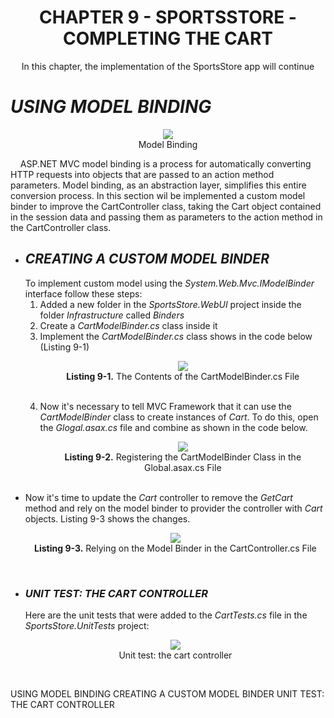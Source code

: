 <h1>
	<div align="center">CHAPTER 9 - SPORTSSTORE - COMPLETING THE CART</div>
</h1>

<p align="center">
	In this chapter, the implementation of the SportsStore app will continue
</p>

<h1><i>USING MODEL BINDING</i></h1>
<p align="center">
	<img src="ch09-Pictures/MODEL_BINDING_MIDDLEMAN.png" /><br />
	Model Binding
</p>

&nbsp;&nbsp;&nbsp;&nbsp;ASP.NET MVC model binding is a process for automatically converting HTTP requests into objects that are passed to an action method parameters. Model binding, as an abstraction layer, simplifies this entire conversion process. In this section wil be implemented a custom model binder to improve the CartController class, taking the Cart object contained in the session data and passing them as parameters to the action method in the CartController class.

<ul>
	<li>
		<h2><i>CREATING A CUSTOM MODEL BINDER</i></h2>
		To implement custom model using the <i>System.Web.Mvc.IModelBinder</i> interface follow these steps:
		<ol>
			<li>Added a new folder in the <i>SportsStore.WebUI</i> project inside the folder <i>Infrastructure</i> called <i>Binders</i></li>
			<li>Create a <i>CartModelBinder.cs</i> class inside it</li>
			<li>
				Implement the <i>CartModelBinder.cs</i> class shows in the code below (Listing 9-1)
				<p align="center">
					<img src="ch09-Pictures/Listing 9-1.png" /><br />
					<b>Listing 9-1.</b> The Contents of the CartModelBinder.cs File
				</p><br />
			</li>
			<li>
				Now it's necessary to tell MVC Framework that it can use the <i>CartModelBinder</i> class to create instances of <i>Cart</i>. To do this, open the <i>Glogal.asax.cs</i> file and combine as shown in the code below.
				<p align="center">
					<img src="ch09-Pictures/Listing 9-2.png" /><br />
					<b>Listing 9-2.</b> Registering the CartModelBinder Class in the Global.asax.cs File
				</p><br />
			</li>
		</ol>
	</li>
	<li>
		Now it's time to update the <i>Cart</i> controller to remove the <i>GetCart</i> method and rely on the model binder to provider the controller with <i>Cart</i> objects. Listing 9-3 shows the changes.
		<p align="center">
			<img src="ch09-Pictures/Listing 9-3.png" /><br />
			<b>Listing 9-3.</b> Relying on the Model Binder in the CartController.cs File
		</p><br />		
	</li>
	<li>
		<h3><i>UNIT TEST: THE CART CONTROLLER</i></h3>
		Here are the unit tests that were added to the <i>CartTests.cs</i> file in the <i>SportsStore.UnitTests</i> project:
		<p align="center">
				<img src="ch09-Pictures/UT_THE_CART_CONTROLLER.png" /><br />
				Unit test: the cart controller
		</p><br />		
	</li>
</ul>

USING MODEL BINDING
	CREATING A CUSTOM MODEL BINDER
		UNIT TEST: THE CART CONTROLLER
	
